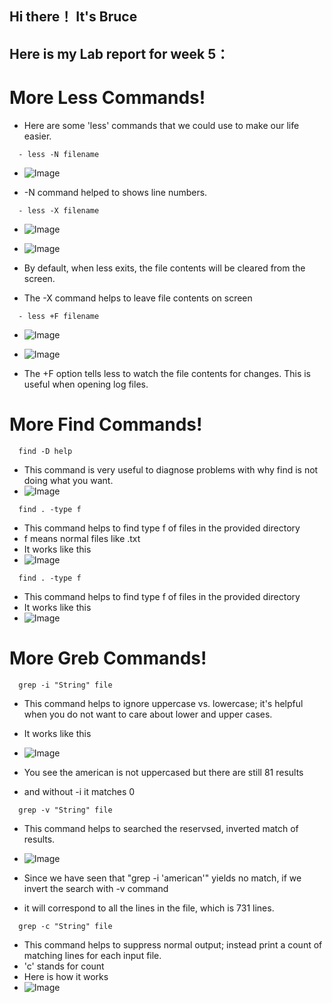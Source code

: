 ## Hi there！ It's Bruce
## Here is my Lab report for week 5：

# More Less Commands!
- Here are some 'less' commands that we could use to make our life easier.

```
  - less -N filename
```

  - ![Image](4.1.png)

  - -N command helped to shows line numbers.


```
  - less -X filename
```
  - ![Image](4.2.png)
  - ![Image](4.3.png)

  - By default, when less exits, the file contents will be cleared from the screen.
  - The -X command helps to leave file contents on screen

```
  - less +F filename
```
  - ![Image](4.4.png)
  - ![Image](4.5.png)
  
  - The +F option tells less to watch the file contents for changes. This is useful when opening log files.

# More Find Commands!

```
  find -D help
```
  - This command is very useful to diagnose problems with why find is not doing what you want.
  - ![Image](4.6.png)

```
  find . -type f
```
  - This command helps to find type f of files in the provided directory
  - f means normal files like .txt
  - It works like this
  - ![Image](4.7.png)

```
  find . -type f
```
  - This command helps to find type f of files in the provided directory
  - It works like this
  - ![Image](4.8.png)

# More Greb Commands!

```
  grep -i "String" file
```
  - This command helps to ignore uppercase vs. lowercase; it's helpful when you do not want to care about lower and upper cases.
  - It works like this
  - ![Image](4.9.png)

  - You see the american is not uppercased but there are still 81 results
  - and without -i it matches 0

```
  grep -v "String" file
```
  - This command helps to searched the reservsed, inverted match of results.
  - ![Image](4.10.png)

  - Since we have seen that "grep -i 'american'" yields no match, if we invert the search with -v command
  - it will correspond to all the lines in the file, which is 731 lines.

```
  grep -c "String" file
```
  - This command helps to suppress normal output; instead print a count of matching lines for each input file.
  - 'c' stands for count
  - Here is how it works
  - ![Image](4.11.png)

